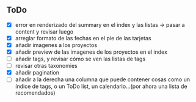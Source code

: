 ## ToDo

- [x] error en renderizado del summary en el index y las listas -> pasar a content y revisar luego
- [x] arreglar formato de las fechas en el pie de las tarjetas
- [X] añadir imagenes a los proyectos
- [x] añadir preview de las imagenes de los proyectos en el index
- [ ] añadir tags, y revisar cómo se ven las listas de tags
- [ ] revisar otras taxonomies
- [x] añadir pagination
- [ ] añadir a la derecha una columna que puede contener cosas como un índice de tags, o un ToDo list, un calendario...(por ahora una lista de recomendados)
